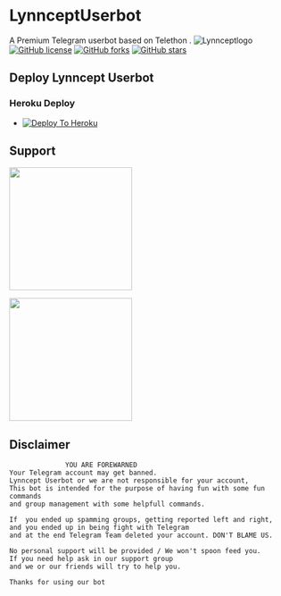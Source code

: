 # LynnceptUserbot
A Premium Telegram userbot based on Telethon .
![Lynnceptlogo](https://telegra.ph/file/8fa23ab47abd2abc3fbda.jpg)
[![GitHub license](https://img.shields.io/github/license/LynnceptNetwork/LynnceptUserbot?&style=flat-square&logo=github)](https://github.com/LynnceptNetwork/LynnceptUserbot/blob/master/LICENSE)
[![GitHub forks](https://img.shields.io/github/forks/LynnceptNetwork/LynnceptUserbot?&style=flat-square&logo=github)](https://github.com/LynnceptNetwork/LynnceptUserbot/fork)
[![GitHub stars](https://img.shields.io/github/stars/LynnceptNetwork/LynnceptUserbot?&style=flat-square&logo=github)](https://github.com/LynnceptNetwork/LynnceptUserbot/stargazers)



## Deploy Lynncept Userbot
### Heroku Deploy
  - [![Deploy To Heroku](https://www.herokucdn.com/deploy/button.svg)](https://github.com/LynnceptNetwork/LynnceptUserbot)

## Support
   <a href="https://t.me/LynnceptNetwork/24"><img src="https://img.shields.io/badge/Channel%20Support%3F-yes-green?&style=flat-square?&logo=telegram" width=220px></a></p>
   <a href="https://t.me/Tanji_kamado_support"><img src="https://img.shields.io/badge/Group%20Support%3F-yes-green?&style=flat-square?&logo=telegram" width=220px></a></p>
   
## Disclaimer

```
              YOU ARE FOREWARNED
Your Telegram account may get banned.   
Lynncept Userbot or we are not responsible for your account, 
This bot is intended for the purpose of having fun with some fun commands 
and group management with some helpfull commands.

If  you ended up spamming groups, getting reported left and right, 
and you ended up in being fight with Telegram 
and at the end Telegram Team deleted your account. DON'T BLAME US.

No personal support will be provided / We won't spoon feed you. 
If you need help ask in our support group 
and we or our friends will try to help you.

Thanks for using our bot
```
